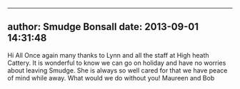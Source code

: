 
---
author: Smudge Bonsall
date: 2013-09-01 14:31:48
---
Hi All
Once again many thanks to Lynn and all the staff at High heath Cattery.
It is wonderful to know we can go on holiday and have no worries about leaving Smudge.
She is always so well cared for that we have peace of mind while away. What would we do without you! 
Maureen and Bob

